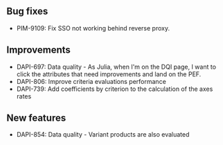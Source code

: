 ## Bug fixes

- PIM-9109: Fix SSO not working behind reverse proxy.

## Improvements

- DAPI-697: Data quality - As Julia, when I'm on the DQI page, I want to click the attributes that need improvements and land on the PEF.
- DAPI-806: Improve criteria evaluations performance
- DAPI-739: Add coefficients by criterion to the calculation of the axes rates

## New features

- DAPI-854: Data quality - Variant products are also evaluated
